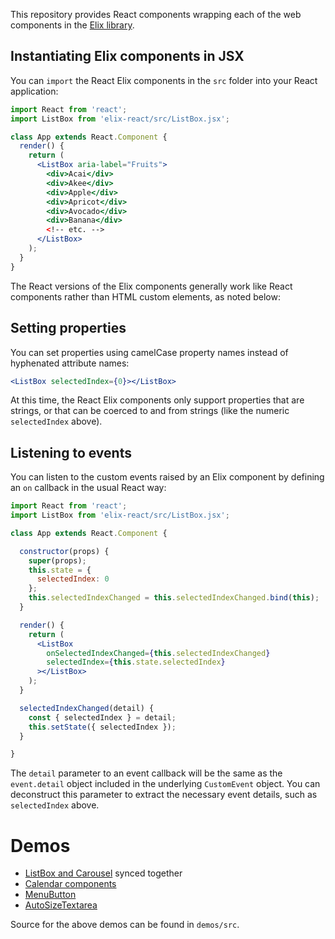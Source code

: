 This repository provides React components wrapping each of the web components in the [Elix library](https://component.kitchen/elix).


## Instantiating Elix components in JSX

You can `import` the React Elix components in the `src` folder into your React application:

```jsx
import React from 'react';
import ListBox from 'elix-react/src/ListBox.jsx';

class App extends React.Component {
  render() {
    return (
      <ListBox aria-label="Fruits">
        <div>Acai</div>
        <div>Akee</div>
        <div>Apple</div>
        <div>Apricot</div>
        <div>Avocado</div>
        <div>Banana</div>
        <!-- etc. -->
      </ListBox>
    );
  }
}
```

The React versions of the Elix components generally work like React components rather than HTML custom elements, as noted below:


## Setting properties

You can set properties using camelCase property names instead of hyphenated attribute names:

```jsx
<ListBox selectedIndex={0}></ListBox>
```

At this time, the React Elix components only support properties that are strings, or that can be coerced to and from strings (like the numeric `selectedIndex` above).


## Listening to events

You can listen to the custom events raised by an Elix component by defining an `on` callback in the usual React way:

```jsx
import React from 'react';
import ListBox from 'elix-react/src/ListBox.jsx';

class App extends React.Component {

  constructor(props) {
    super(props);
    this.state = {
      selectedIndex: 0
    };
    this.selectedIndexChanged = this.selectedIndexChanged.bind(this);
  }

  render() {
    return (
      <ListBox
        onSelectedIndexChanged={this.selectedIndexChanged}
        selectedIndex={this.state.selectedIndex}
      ></ListBox>
    );
  }

  selectedIndexChanged(detail) {
    const { selectedIndex } = detail;
    this.setState({ selectedIndex });
  }

}
```

The `detail` parameter to an event callback will be the same as the `event.detail` object included in the underlying `CustomEvent` object. You can deconstruct this parameter to extract the necessary event details, such as `selectedIndex` above.


# Demos

* [ListBox and Carousel](https://elix.github.io/elix-react/demos/listAndCarousel.html) synced together
* [Calendar components](https://elix.github.io/elix-react/demos/calendar.html)
* [MenuButton](https://elix.github.io/elix-react/demos/menuButton.html)
* [AutoSizeTextarea](https://elix.github.io/elix-react/demos/autoSizeTextarea.html)

Source for the above demos can be found in `demos/src`.
